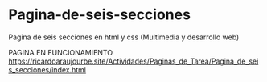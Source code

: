 # Pagina-de-seis-secciones
Pagina de seis secciones en html y css (Multimedia y desarrollo web)

PAGINA EN FUNCIONAMIENTO
https://ricardoaraujourbe.site/Actividades/Paginas_de_Tarea/Pagina_de_seis_secciones/index.html
